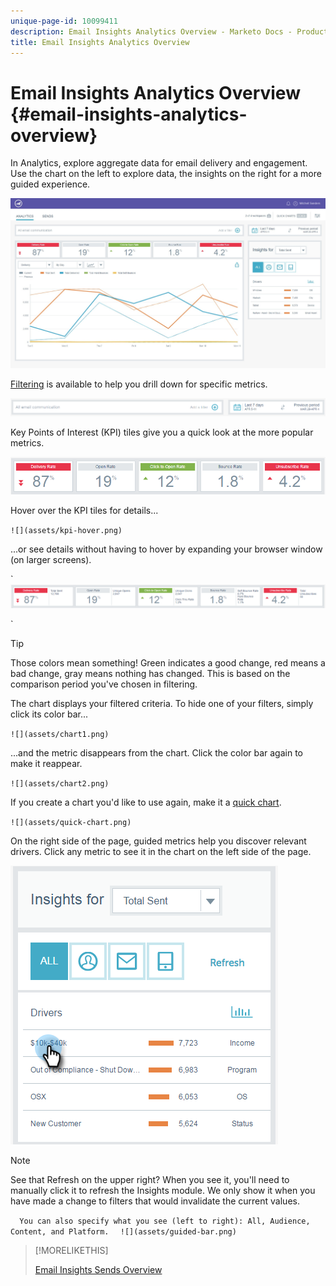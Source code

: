 ```yaml
---
unique-page-id: 10099411
description: Email Insights Analytics Overview - Marketo Docs - Product Documentation
title: Email Insights Analytics Overview
---
```


# Email Insights Analytics Overview {#email-insights-analytics-overview}

In Analytics, explore aggregate data for email delivery and engagement. Use the chart on the left to explore data, the insights on the right for a more guided experience.

![](assets/emailanalytics-1.jpg)

[Filtering](filtering-in-email-insights.md) is available to help you drill down for specific metrics.

![](assets/filter-field.png)

Key Points of Interest (KPI) tiles give you a quick look at the more popular metrics.

![](assets/kpi.png)

Hover over the KPI tiles for details...

` ![](assets/kpi-hover.png)  
`

...or see details without having to hover by expanding your browser window (on larger screens).

` ![](assets/kpi-wide.png)

`

>[!TIP]
>
>Those colors mean something! Green indicates a good change, red means a bad change, gray means nothing has changed. This is based on the comparison period you've chosen in filtering.

The chart displays your filtered criteria. To hide one of your filters, simply click its color bar...

` ![](assets/chart1.png)  
`

...and the metric disappears from the chart. Click the color bar again to make it reappear.

` ![](assets/chart2.png)  
`

If you create a chart you'd like to use again, make it a [quick chart](email-insights-quick-charts.md).

` ![](assets/quick-chart.png)  
`

On the right side of the page, guided metrics help you discover relevant drivers. Click any metric to see it in the chart on the left side of the page.

![](assets/guided-metrics-ps.png)

>[!NOTE]
>
>See that Refresh on the upper right? When you see it, you'll need to manually click it to refresh the Insights module. We only show it when you have made a change to filters that would invalidate the current values.

`  
You can also specify what you see (left to right): All, Audience, Content, and Platform.  
`  ` ![](assets/guided-bar.png)  
`

>[!MORELIKETHIS]
>
>[Email Insights Sends Overview](email-insights-sends-overview.md)


